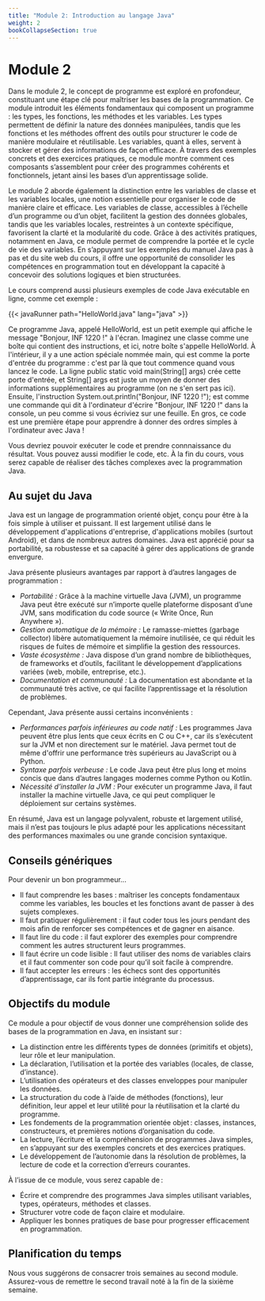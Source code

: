 ```yaml
---
title: "Module 2: Introduction au langage Java"
weight: 2
bookCollapseSection: true
---
```


# Module 2

Dans le module 2, le concept de programme est exploré en profondeur, constituant une étape clé pour maîtriser les bases de la programmation. Ce module introduit les éléments fondamentaux qui composent un programme : les types, les fonctions, les méthodes et les variables. Les types permettent de définir la nature des données manipulées, tandis que les fonctions et les méthodes offrent des outils pour structurer le code de manière modulaire et réutilisable. Les variables, quant à elles, servent à stocker et gérer des informations de façon efficace. À travers des exemples concrets et des exercices pratiques, ce module montre comment ces composants s’assemblent pour créer des programmes cohérents et fonctionnels, jetant ainsi les bases d’un apprentissage solide.

Le module 2 aborde également la distinction entre les variables de classe et les variables locales, une notion essentielle pour organiser le code de manière claire et efficace. Les variables de classe, accessibles à l’échelle d’un programme ou d’un objet, facilitent la gestion des données globales, tandis que les variables locales, restreintes à un contexte spécifique, favorisent la clarté et la modularité du code. Grâce à des activités pratiques, notamment en Java, ce module permet de comprendre la portée et le cycle de vie des variables. En s’appuyant sur les exemples du manuel Java pas à pas et du site web du cours, il offre une opportunité de consolider les compétences en programmation tout en développant la capacité à concevoir des solutions logiques et bien structurées.

Le cours comprend aussi plusieurs exemples de code Java exécutable en ligne, comme cet exemple&nbsp;:


{{< javaRunner path="HelloWorld.java" lang="java" >}}

Ce programme Java, appelé HelloWorld, est un petit exemple qui affiche le message "Bonjour, INF 1220&nbsp;!" à l'écran. Imaginez une classe comme une boîte qui contient des instructions, et ici, notre boîte s'appelle HelloWorld. À l'intérieur, il y a une action spéciale nommée main, qui est comme la porte d'entrée du programme : c'est par là que tout commence quand vous lancez le code. La ligne public static void main(String[] args) crée cette porte d'entrée, et String[] args est juste un moyen de donner des informations supplémentaires au programme (on ne s'en sert pas ici). Ensuite, l'instruction System.out.println("Bonjour, INF 1220&nbsp;!"); est comme une commande qui dit à l'ordinateur d'écrire "Bonjour, INF 1220&nbsp;!" dans la console, un peu comme si vous écriviez sur une feuille. En gros, ce code est une première étape pour apprendre à donner des ordres simples à l'ordinateur avec Java&nbsp;!

Vous devriez pouvoir exécuter le code et prendre connnaissance du résultat. Vous pouvez aussi 
modifier le code, etc. À la fin du cours, vous serez capable de réaliser des tâches complexes avec la programmation Java.

## Au sujet du Java

Java est un langage de programmation orienté objet, conçu pour être à la fois simple à utiliser et puissant. Il est largement utilisé dans le développement d'applications d'entreprise, d'applications mobiles (surtout Android), et dans de nombreux autres domaines. Java est apprécié pour sa portabilité, sa robustesse et sa capacité à gérer des applications de grande envergure.

Java présente plusieurs avantages par rapport à d’autres langages de programmation :

- *Portabilité :* Grâce à la machine virtuelle Java (JVM), un programme Java peut être exécuté sur n’importe quelle plateforme disposant d’une JVM, sans modification du code source (« Write Once, Run Anywhere »).
- *Gestion automatique de la mémoire :* Le ramasse-miettes (garbage collector) libère automatiquement la mémoire inutilisée, ce qui réduit les risques de fuites de mémoire et simplifie la gestion des ressources.
- *Vaste écosystème :* Java dispose d’un grand nombre de bibliothèques, de frameworks et d’outils, facilitant le développement d’applications variées (web, mobile, entreprise, etc.).
- *Documentation et communauté :* La documentation est abondante et la communauté très active, ce qui facilite l’apprentissage et la résolution de problèmes.

Cependant, Java présente aussi certains inconvénients :

- *Performances parfois inférieures au code natif :* Les programmes Java peuvent être plus lents que ceux écrits en C ou C++, car ils s’exécutent sur la JVM et non directement sur le matériel. Java permet tout de même d'offrir une performance très supérieurs au JavaScript ou à Python.
- *Syntaxe parfois verbeuse :* Le code Java peut être plus long et moins concis que dans d’autres langages modernes comme Python ou Kotlin.
- *Nécessité d’installer la JVM :* Pour exécuter un programme Java, il faut installer la machine virtuelle Java, ce qui peut compliquer le déploiement sur certains systèmes.

En résumé, Java est un langage polyvalent, robuste et largement utilisé, mais il n’est pas toujours le plus adapté pour les applications nécessitant des performances maximales ou une grande concision syntaxique.

## Conseils génériques

Pour devenir un bon programmeur...

- Il faut comprendre les bases : maîtriser les concepts fondamentaux comme les variables, les boucles et les fonctions avant de passer à des sujets complexes.
- Il faut pratiquer régulièrement : il faut coder tous les jours pendant des mois afin de renforcer ses compétences et de gagner en aisance.
- Il faut lire du code : il faut explorer des exemples pour comprendre comment les autres structurent leurs programmes.
- Il faut écrire un code lisible : Il faut utiliser des noms de variables clairs et il faut commenter son code pour qu’il soit facile à comprendre.
- Il faut accepter les erreurs : les échecs sont des opportunités d’apprentissage, car ils font partie intégrante du processus.

## Objectifs du module

Ce module a pour objectif de vous donner une compréhension solide des bases de la programmation en Java, en insistant sur :

- La distinction entre les différents types de données (primitifs et objets), leur rôle et leur manipulation.
- La déclaration, l’utilisation et la portée des variables (locales, de classe, d’instance).
- L’utilisation des opérateurs et des classes enveloppes pour manipuler les données.
- La structuration du code à l’aide de méthodes (fonctions), leur définition, leur appel et leur utilité pour la réutilisation et la clarté du programme.
- Les fondements de la programmation orientée objet : classes, instances, constructeurs, et premières notions d’organisation du code.
- La lecture, l’écriture et la compréhension de programmes Java simples, en s’appuyant sur des exemples concrets et des exercices pratiques.
- Le développement de l’autonomie dans la résolution de problèmes, la lecture de code et la correction d’erreurs courantes.

À l’issue de ce module, vous serez capable de :
- Écrire et comprendre des programmes Java simples utilisant variables, types, opérateurs, méthodes et classes.
- Structurer votre code de façon claire et modulaire.
- Appliquer les bonnes pratiques de base pour progresser efficacement en programmation.



## Planification du temps

Nous vous suggérons de consacrer trois semaines au second module. Assurez-vous de remettre
le second travail noté à la fin de la sixième semaine.